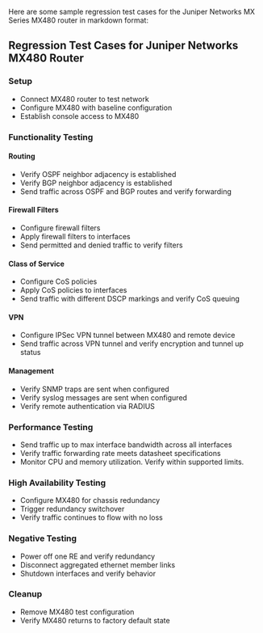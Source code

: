  Here are some sample regression test cases for the Juniper Networks MX Series MX480 router in markdown format:

## Regression Test Cases for Juniper Networks MX480 Router

### Setup

- Connect MX480 router to test network
- Configure MX480 with baseline configuration
- Establish console access to MX480 

### Functionality Testing

#### Routing

- Verify OSPF neighbor adjacency is established
- Verify BGP neighbor adjacency is established 
- Send traffic across OSPF and BGP routes and verify forwarding

#### Firewall Filters 

- Configure firewall filters
- Apply firewall filters to interfaces
- Send permitted and denied traffic to verify filters

#### Class of Service

- Configure CoS policies 
- Apply CoS policies to interfaces
- Send traffic with different DSCP markings and verify CoS queuing  

#### VPN

- Configure IPSec VPN tunnel between MX480 and remote device
- Send traffic across VPN tunnel and verify encryption and tunnel up status

#### Management 

- Verify SNMP traps are sent when configured
- Verify syslog messages are sent when configured
- Verify remote authentication via RADIUS

### Performance Testing

- Send traffic up to max interface bandwidth across all interfaces
- Verify traffic forwarding rate meets datasheet specifications
- Monitor CPU and memory utilization. Verify within supported limits.

### High Availability Testing

- Configure MX480 for chassis redundancy 
- Trigger redundancy switchover
- Verify traffic continues to flow with no loss

### Negative Testing

- Power off one RE and verify redundancy
- Disconnect aggregated ethernet member links
- Shutdown interfaces and verify behavior 

### Cleanup
- Remove MX480 test configuration
- Verify MX480 returns to factory default state